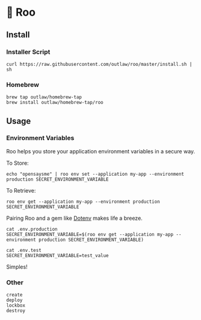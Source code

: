 # 🐙 Roo 

## Install

### Installer Script
```
curl https://raw.githubusercontent.com/outlaw/roo/master/install.sh | sh
```

### Homebrew
```
brew tap outlaw/homebrew-tap
brew install outlaw/homebrew-tap/roo
```

## Usage

### Environment Variables
Roo helps you store your application environment variables in a secure way.

To Store:
```
echo "opensaysme" | roo env set --application my-app --environment production SECRET_ENVIRONMENT_VARIABLE
```

To Retrieve:
```
roo env get --application my-app --environment production SECRET_ENVIRONMENT_VARIABLE
```

Pairing Roo and a gem like [Dotenv](https://github.com/bkeepers/dotenv) makes life a breeze. 

```
cat .env.production
SECRET_ENVIRONMENT_VARIABLE=$(roo env get --application my-app --environment production SECRET_ENVIRONMENT_VARIABLE)
```

```
cat .env.test
SECRET_ENVIRONMENT_VARIABLE=test_value
```

Simples!

### Other
```
create
deploy
lockbox
destroy
```
